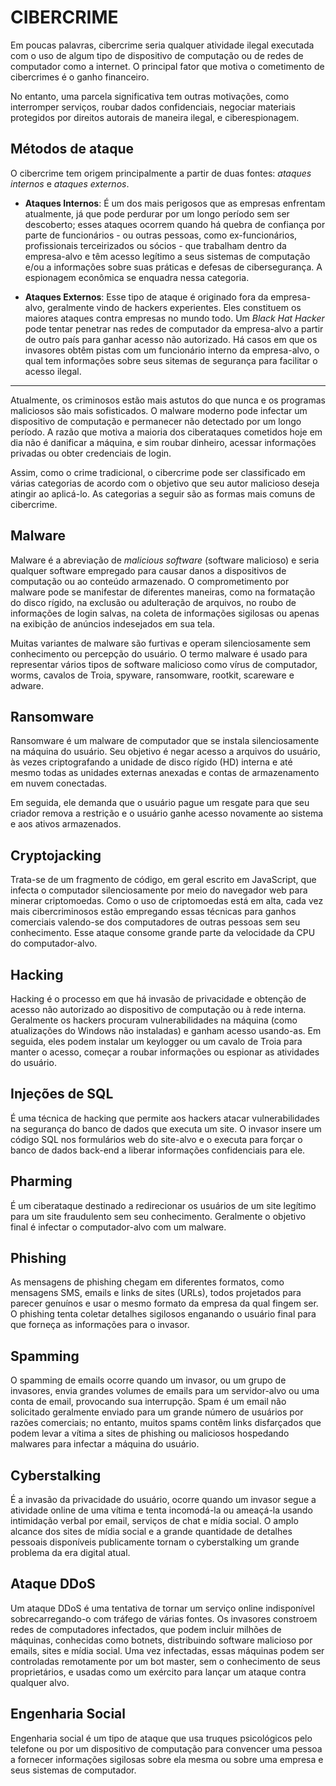 # CIBERCRIME
Em poucas palavras, cibercrime seria qualquer atividade ilegal executada com o uso de algum tipo de dispositivo de computação ou de redes de computador como a internet. O principal fator que motiva o cometimento de cibercrimes é o ganho financeiro.

No entanto, uma parcela significativa tem outras motivações, como interromper serviços, roubar dados confidenciais, negociar materiais protegidos por direitos autorais de maneira ilegal, e ciberespionagem.

## Métodos de ataque
O cibercrime tem origem principalmente a partir de duas fontes: *ataques internos* e *ataques externos*.

- **Ataques Internos**: É um dos mais perigosos que as empresas enfrentam atualmente, já que pode perdurar por um longo período sem ser descoberto; esses ataques ocorrem quando há quebra de confiança por parte de funcionários - ou outras pessoas, como ex-funcionários, profissionais terceirizados ou sócios - que trabalham dentro da empresa-alvo e têm acesso legítimo a seus sistemas de computação e/ou a informações sobre suas práticas e defesas de cibersegurança. A espionagem econômica se enquadra nessa categoria.

- **Ataques Externos**: Esse tipo de ataque é originado fora da empresa-alvo, geralmente vindo de hackers experientes. Eles constituem os maiores ataques contra empresas no mundo todo. Um *Black Hat Hacker* pode tentar penetrar nas redes de computador da empresa-alvo a partir de outro país para ganhar acesso não autorizado. Há casos em que os invasores obtêm pistas com um funcionário interno da empresa-alvo, o qual tem informações sobre seus sitemas de segurança para facilitar o acesso ilegal.

---

Atualmente, os criminosos estão mais astutos do que nunca e os programas maliciosos são mais sofisticados. O malware moderno pode infectar um dispositivo de computação e permanecer não detectado por um longo período. A razão que motiva a maioria dos ciberataques cometidos hoje em dia não é danificar a máquina, e sim roubar dinheiro, acessar informações privadas ou obter credenciais de login.

Assim, como o crime tradicional, o cibercrime pode ser classificado em várias categorias de acordo com o objetivo que seu autor malicioso deseja atingir ao aplicá-lo. As categorias a seguir são as formas mais comuns de cibercrime.

## Malware
Malware é a abreviação de *malicious software* (software malicioso) e seria qualquer software empregado para causar danos a dispositivos de computação ou ao conteúdo armazenado. O comprometimento por malware pode se manifestar de diferentes maneiras, como na formatação do disco rígido, na exclusão ou adulteração de arquivos, no roubo de informações de login salvas, na coleta de informações sigilosas ou apenas na exibição de anúncios indesejados em sua tela.

Muitas variantes de malware são furtivas e operam silenciosamente sem conhecimento ou percepção do usuário. O termo malware é usado para representar vários tipos de software malicioso como vírus de computador, worms, cavalos de Troia, spyware, ransomware, rootkit, scareware e adware.

## Ransomware
Ransomware é um malware de computador que se instala silenciosamente na máquina do usuário. Seu objetivo é negar acesso a arquivos do usuário, às vezes criptografando a unidade de disco rígido (HD) interna e até mesmo todas as unidades externas anexadas e contas de armazenamento em nuvem conectadas.

Em seguida, ele demanda que o usuário pague um resgate para que seu criador remova a restrição e o usuário ganhe acesso novamente ao sistema e aos ativos armazenados.

## Cryptojacking
Trata-se de um fragmento de código, em geral escrito em JavaScript, que infecta o computador silenciosamente por meio do navegador web para minerar criptomoedas. Como o uso de criptomoedas está em alta, cada vez mais cibercriminosos estão empregando essas técnicas para ganhos comerciais valendo-se dos computadores de outras pessoas sem seu conhecimento. Esse ataque consome grande parte da velocidade da CPU do computador-alvo.

## Hacking
Hacking é o processo em que há invasão de privacidade e obtenção de acesso não autorizado ao dispositivo de computação ou à rede interna. Geralmente os hackers procuram vulnerabilidades na máquina (como atualizações do Windows não instaladas) e ganham acesso usando-as. Em seguida, eles podem instalar um keylogger ou um cavalo de Troia para manter o acesso, começar a roubar informações ou espionar as atividades do usuário.

## Injeções de SQL
É uma técnica de hacking que permite aos hackers atacar vulnerabilidades na segurança do banco de dados que executa um site. O invasor insere um código SQL nos formulários web do site-alvo e o executa para forçar o banco de dados back-end a liberar informações confidenciais para ele.

## Pharming
É um ciberataque destinado a redirecionar os usuários de um site legítimo para um site fraudulento sem seu conhecimento. Geralmente o objetivo final é infectar o computador-alvo com um malware.

## Phishing
As mensagens de phishing chegam em diferentes formatos, como mensagens SMS, emails e links de sites (URLs), todos projetados para parecer genuínos e usar o mesmo formato da empresa da qual fingem ser. O phishing tenta coletar detalhes sigilosos enganando o usuário final para que forneça as informações para o invasor.

## Spamming
O spamming de emails ocorre quando um invasor, ou um grupo de invasores, envia grandes volumes de emails para um servidor-alvo ou uma conta de email, provocando sua interrupção. Spam é um email não solicitado geralmente enviado para um grande número de usuários por razões comerciais; no entanto, muitos spams contêm links disfarçados que podem levar a vítima a sites de phishing ou maliciosos hospedando malwares para infectar a máquina do usuário.

## Cyberstalking
É a invasão da privacidade do usuário, ocorre quando um invasor segue a atividade online de uma vítima e tenta incomodá-la ou ameaçá-la usando intimidação verbal por email, serviços de chat e mídia social. O amplo alcance dos sites de mídia social e a grande quantidade de detalhes pessoais disponíveis publicamente tornam o cyberstalking um grande problema da era digital atual.

## Ataque DDoS
Um ataque DDoS é uma tentativa de tornar um serviço online indisponível sobrecarregando-o com tráfego de várias fontes. Os invasores constroem redes de computadores infectados, que podem incluir milhões de máquinas, conhecidas como botnets, distribuindo software malicioso por emails, sites e mídia social. Uma vez infectadas, essas máquinas podem ser controladas remotamente por um bot master, sem o conhecimento de seus proprietários, e usadas como um exército para lançar um ataque contra qualquer alvo.

## Engenharia Social
Engenharia social é um tipo de ataque que usa truques psicológicos pelo telefone ou por um dispositivo de computação para convencer uma pessoa a fornecer informações sigilosas sobre ela mesma ou sobre uma empresa e seus sistemas de computador.
